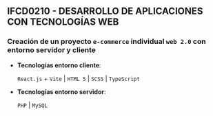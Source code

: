## IFCD0210 - DESARROLLO DE APLICACIONES CON TECNOLOGÍAS WEB

### Creación de un proyecto `e-commerce` individual `web 2.0` con entorno servidor y cliente

- **Tecnologías entorno cliente**:

   `React.js` + `Vite` | `HTML 5` | `SCSS` | `TypeScript`

- **Tecnologías entorno servidor**:

   `PHP` | `MySQL`
